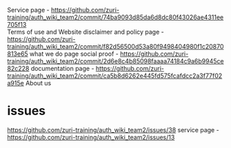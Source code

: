 Service page - https://github.com/zuri-training/auth_wiki_team2/commit/74ba9093d85da6d8dc80f43026ae4311ee705f13   
Terms of use and Website disclaimer and policy page - https://github.com/zuri-training/auth_wiki_team2/commit/f82d56500d53a80f9498404980f1c20870813e65
what we do page
social proof - https://github.com/zuri-training/auth_wiki_team2/commit/2d6e8c4b85098faaaa74184c9a6b9945ce82c228
documentation page - https://github.com/zuri-training/auth_wiki_team2/commit/ca5b8d6262e445fd575fcafdcc2a3f77f02a915e
About us 

# issues
https://github.com/zuri-training/auth_wiki_team2/issues/38
service page - https://github.com/zuri-training/auth_wiki_team2/issues/13
